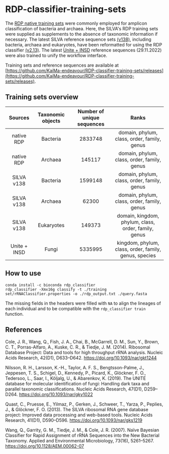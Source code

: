 # RDP-classifier-training-sets

The [RDP native training sets](http://rdp.cme.msu.edu/classifier/classifier.jsp;jsessionid=49C6531478DD4D70648EC6FC695B8EA3.10.0.0.9) were commonly employed for amplicon classification of bacteria and archaea. Here, the SILVA's RDP training sets were supplied as supplements to the absence of taxonomic information if necessary. The latest SILVA reference sequence sets [(v138)](https://www.arb-silva.de/no_cache/download/archive/release_138/), including bacteria, archaea and eukaryotes, have been reformatted for using the RDP classifier [(v2.13)](https://sourceforge.net/projects/rdp-classifier/). The latest [Unite + INSD](https://unite.ut.ee/repository.php) reference sequences (29.11.2022) were also trained to unify the workflow interface.

Training sets and reference sequences are available at [https://github.com/KaiMa-endeavour/RDP-classifier-training-sets/releases](https://github.com/KaiMa-endeavour/RDP-classifier-training-sets/releases).

## Training sets overview
|Sources|Taxonomic objects|Number of unique sequences|Ranks|
|:----:|:----:|:----:|:----:|
|native RDP|Bacteria|2833748|domain, phylum, class, order, family, genus|
|native RDP|Archaea|145117|domain, phylum, class, order, family, genus|
|SILVA v138|Bacteria|1599148|domain, phylum, class, order, family, genus|
|SILVA v138|Archaea|62300|domain, phylum, class, order, family, genus|
|SILVA v138|Eukaryotes|149373|domain, kingdom, phylum, class, order, family, genus|
|Unite + INSD|Fungi|5335995|kingdom, phylum, class, order, family, genus, species|

## How to use
```
conda install -c bioconda rdp_classifier
rdp_classifier -Xmx16g classify -t ./training set/rRNAClassifier.properties -o ./rdp_output.txt ./query.fasta
```

The missing fields in the headers were filled with `NA` to align the lineages of each individual and to be compatible with the `rdp_classifier train` function.

## References

Cole, J. R., Wang, Q., Fish, J. A., Chai, B., McGarrell, D. M., Sun, Y., Brown, C. T., Porras-Alfaro, A., Kuske, C. R., & Tiedje, J. M. (2014). Ribosomal Database Project: Data and tools for high throughput rRNA analysis. Nucleic Acids Research, 42(D1), D633–D642. https://doi.org/10.1093/nar/gkt1244

Nilsson, R. H., Larsson, K.-H., Taylor, A. F. S., Bengtsson-Palme, J., Jeppesen, T. S., Schigel, D., Kennedy, P., Picard, K., Glöckner, F. O., Tedersoo, L., Saar, I., Kõljalg, U., & Abarenkov, K. (2019). The UNITE database for molecular identification of fungi: Handling dark taxa and parallel taxonomic classifications. Nucleic Acids Research, 47(D1), D259–D264. https://doi.org/10.1093/nar/gky1022

Quast, C., Pruesse, E., Yilmaz, P., Gerken, J., Schweer, T., Yarza, P., Peplies, J., & Glöckner, F. O. (2013). The SILVA ribosomal RNA gene database project: Improved data processing and web-based tools. Nucleic Acids Research, 41(D1), D590–D596. https://doi.org/10.1093/nar/gks1219

Wang, Q., Garrity, G. M., Tiedje, J. M., & Cole, J. R. (2007). Naïve Bayesian Classifier for Rapid Assignment of rRNA Sequences into the New Bacterial Taxonomy. Applied and Environmental Microbiology, 73(16), 5261–5267. https://doi.org/10.1128/AEM.00062-07
